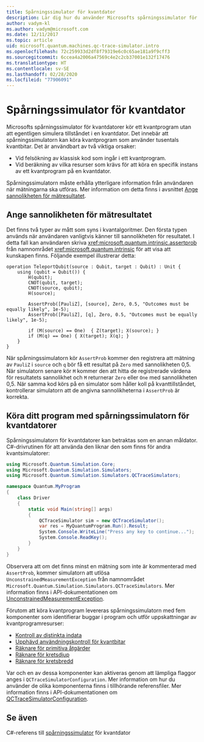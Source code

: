 ```yaml
---
title: Spårningssimulator för kvantdator
description: Lär dig hur du använder Microsofts spårningssimulator för kvantdatorer för att felsöka klassisk kod och beräkna resurskraven för ett kvantprogram.
author: vadym-kl
ms.author: vadym@microsoft.com
ms.date: 12/11/2017
ms.topic: article
uid: microsoft.quantum.machines.qc-trace-simulator.intro
ms.openlocfilehash: 72c259933d2df8f79319e6c0c65ae181a9f9cff3
ms.sourcegitcommit: 6ccea4a2006a47569c4e2c2cb37001e132f17476
ms.translationtype: HT
ms.contentlocale: sv-SE
ms.lasthandoff: 02/28/2020
ms.locfileid: "77906091"
---
```

# <a name="quantum-trace-simulator"></a>Spårningssimulator för kvantdator

Microsofts spårningssimulator för kvantdatorer kör ett kvantprogram utan att egentligen simulera tillståndet i en kvantdator.  Det innebär att spårningssimulatorn kan köra kvantprogram som använder tusentals kvantbitar.  Det är användbart av två viktiga orsaker: 

* Vid felsökning av klassisk kod som ingår i ett kvantprogram. 
* Vid beräkning av vilka resurser som krävs för att köra en specifik instans av ett kvantprogram på en kvantdator.

Spårningssimulatorn måste erhålla ytterligare information från användaren när mätningarna ska utföras. Mer information om detta finns i avsnittet [Ange sannolikheten för mätresultatet](#providing-the-probability-of-measurement-outcomes). 

## <a name="providing-the-probability-of-measurement-outcomes"></a>Ange sannolikheten för mätresultatet

Det finns två typer av mått som syns i kvantalgoritmer. Den första typen används när användaren vanligtvis känner till sannolikheten för resultatet. I detta fall kan användaren skriva <xref:microsoft.quantum.intrinsic.assertprob> från namnområdet <xref:microsoft.quantum.intrinsic> för att visa att kunskapen finns. Följande exempel illustrerar detta:

```qsharp
operation TeleportQubit(source : Qubit, target : Qubit) : Unit {
    using (qubit = Qubit()) {
        H(qubit);
        CNOT(qubit, target);
        CNOT(source, qubit);
        H(source);

        AssertProb([PauliZ], [source], Zero, 0.5, "Outcomes must be equally likely", 1e-5);
        AssertProb([PauliZ], [q], Zero, 0.5, "Outcomes must be equally likely", 1e-5);

        if (M(source) == One)  { Z(target); X(source); }
        if (M(q) == One) { X(target); X(q); }
    }
}
```

När spårningssimulatorn kör `AssertProb` kommer den registrera att mätning av `PauliZ` i `source` och `q` bör få ett resultat på `Zero` med sannolikheten 0,5. När simulatorn senare kör `M` kommer den att hitta de registrerade värdena för resultatets sannolikhet och `M` returnerar `Zero` eller `One` med sannolikheten 0,5. När samma kod körs på en simulator som håller koll på kvanttillståndet, kontrollerar simulatorn att de angivna sannolikheterna i `AssertProb` är korrekta.

## <a name="running-your-program-with-the-quantum-computer-trace-simulator"></a>Köra ditt program med spårningssimulatorn för kvantdatorer 

Spårningssimulatorn för kvantdatorer kan betraktas som en annan måldator. C#-drivrutinen för att använda den liknar den som finns för andra kvantsimulatorer: 

```csharp
using Microsoft.Quantum.Simulation.Core;
using Microsoft.Quantum.Simulation.Simulators;
using Microsoft.Quantum.Simulation.Simulators.QCTraceSimulators;

namespace Quantum.MyProgram
{
    class Driver
    {
        static void Main(string[] args)
        {
            QCTraceSimulator sim = new QCTraceSimulator();
            var res = MyQuantumProgram.Run().Result;
            System.Console.WriteLine("Press any key to continue...");
            System.Console.ReadKey();
        }
    }
}
```

Observera att om det finns minst en mätning som inte är kommenterad med `AssertProb`, kommer simulatorn att utlösa `UnconstrainedMeasurementException` från namnområdet `Microsoft.Quantum.Simulation.Simulators.QCTraceSimulators`. Mer information finns i API-dokumentationen om [UnconstrainedMeasurementException](xref:Microsoft.Quantum.Simulation.Simulators.QCTraceSimulators.UnconstrainedMeasurementException).

Förutom att köra kvantprogram levereras spårningssimulatorn med fem komponenter som identifierar buggar i program och utför uppskattningar av kvantprogramresurser: 

* [Kontroll av distinkta indata](xref:microsoft.quantum.machines.qc-trace-simulator.distinct-inputs)
* [Upphävd användningskontroll för kvantbitar](xref:microsoft.quantum.machines.qc-trace-simulator.invalidated-qubits)
* [Räknare för primitiva åtgärder](xref:microsoft.quantum.machines.qc-trace-simulator.primitive-counter)
* [Räknare för kretsdjup](xref:microsoft.quantum.machines.qc-trace-simulator.depth-counter)
* [Räknare för kretsbredd](xref:microsoft.quantum.machines.qc-trace-simulator.width-counter)

Var och en av dessa komponenter kan aktiveras genom att lämpliga flaggor anges i `QCTraceSimulatorConfiguration`. Mer information om hur du använder de olika komponenterna finns i tillhörande referensfiler. Mer information finns i API-dokumentationen om [QCTraceSimulatorConfiguration](https://docs.microsoft.com/dotnet/api/Microsoft.Quantum.Simulation.Simulators.QCTraceSimulators.QCTraceSimulatorConfiguration).

## <a name="see-also"></a>Se även
C#-referens till [spårningssimulator](xref:Microsoft.Quantum.Simulation.Simulators.QCTraceSimulators.QCTraceSimulator) för kvantdator 


